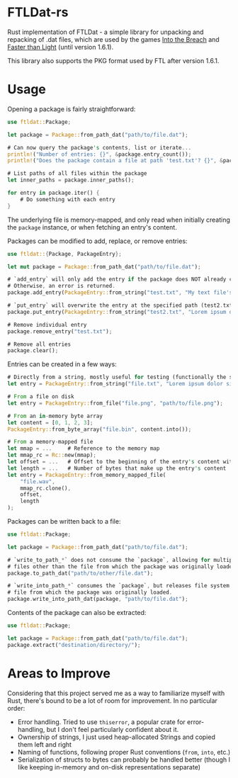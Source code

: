 # FTLDat-rs

Rust implementation of FTLDat - a simple library for unpacking and repacking of .dat files, which are used
by the games [Into the Breach](https://subsetgames.com/itb.html) and [Faster than Light](https://subsetgames.com/ftl.html) (until version 1.6.1).

This library also supports the PKG format used by FTL after version 1.6.1.

# Usage

Opening a package is fairly straightforward:

```rs
use ftldat::Package;

let package = Package::from_path_dat("path/to/file.dat");

# Can now query the package's contents, list or iterate...
println!("Number of entries: {}", &package.entry_count());
println!("Does the package contain a file at path 'test.txt'? {}", &package.entry_exists("test.txt"));

# List paths of all files within the package
let inner_paths = package.inner_paths();

for entry in package.iter() {
    # Do something with each entry
}
```

The underlying file is memory-mapped, and only read when initially creating the `package` instance, or when fetching
an entry's content.

Packages can be modified to add, replace, or remove entries:
```rs
use ftldat::{Package, PackageEntry};

let mut package = Package::from_path_dat("path/to/file.dat");

# `add_entry` will only add the entry if the package does NOT already contain an entry at the specified path (test.txt).
# Otherwise, an error is returned.
package.add_entry(PackageEntry::from_string("test.txt", "My text file's content."));

# `put_entry` will overwrite the entry at the specified path (test2.txt) with the provided entry.
package.put_entry(PackageEntry::from_string("test2.txt", "Lorem ipsum dolor sit amet"));

# Remove individual entry
package.remove_entry("test.txt");

# Remove all entries
package.clear();
```

Entries can be created in a few ways:
```rs
# Directly from a string, mostly useful for testing (functionally the same as in-memory byte array)
let entry = PackageEntry::from_string("file.txt", "Lorem ipsum dolor sit amet");

# From a file on disk
let entry = PackageEntry::from_file("file.png", "path/to/file.png");

# From an in-memory byte array
let content = [0, 1, 2, 3];
PackageEntry::from_byte_array("file.bin", content.into());

# From a memory-mapped file
let mmap = ...     # Reference to the memory map
let mmap_rc = Rc::new(mmap);
let offset = ...   # Offset to the beginning of the entry's content within the memory-mapped file
let length = ...   # Number of bytes that make up the entry's content
let entry = PackageEntry::from_memory_mapped_file(
    "file.wav",
    mmap_rc.clone(),
    offset,
    length
);
```

Packages can be written back to a file:
```rs
use ftldat::Package;

let package = Package::from_path_dat("path/to/file.dat");

# `write_to_path_*` does not consume the `package`, allowing for multiple writes, but only allows writing to
# files other than the file from which the package was originally loaded.
package.to_path_dat("path/to/other/file.dat");

# `write_into_path_*` consumes the `package`, but releases file system resources and allows overwriting the
# file from which the package was originally loaded.
package.write_into_path_dat(package, "path/to/file.dat");
```

Contents of the package can also be extracted:
```rs
use ftldat::Package;

let package = Package::from_path_dat("path/to/file.dat");
package.extract("destination/directory/");
```

# Areas to Improve

Considering that this project served me as a way to familiarize myself with Rust, there's bound to be a lot of room for
improvement. In no particular order:
- Error handling. Tried to use `thiserror`, a popular crate for error-handling, but I don't feel particularly confident about it.
- Ownership of strings, I just used heap-allocated Strings and copied them left and right
- Naming of functions, following proper Rust conventions (`from`, `into`, etc.)
- Serialization of structs to bytes can probably be handled better (though I like keeping in-memory and on-disk representations separate)
